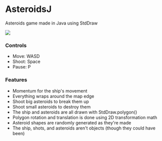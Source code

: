 # AsteroidsJ
Asteroids game made in Java using StdDraw

![](https://github.com/Lulu1494/CSF-2016/raw/master/AsteroidsJ/2016-02-24_00-19-17.gif)

### Controls

* Move: WASD
* Shoot: Space
* Pause: P

### Features
* Momentum for the ship's movement
* Everything wraps around the map edge
* Shoot big asteroids to break them up
* Shoot small asteroids to destroy them
* The ship and asteroids are all drawn with StdDraw.polygon()
* Polygon rotation and translation is done using 2D transformation math
* Asteroid shapes are randomly generated as they're made
* The ship, shots, and asteroids aren't objects (though they could have been)
